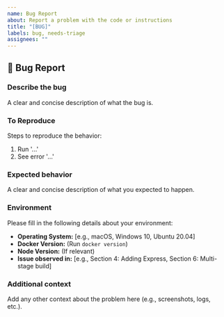 ```yaml
---
name: Bug Report
about: Report a problem with the code or instructions
title: "[BUG]"
labels: bug, needs-triage
assignees: ""
---
```


## 🐛 Bug Report

### Describe the bug

A clear and concise description of what the bug is.

### To Reproduce

Steps to reproduce the behavior:

1. Run '...'
2. See error '...'

### Expected behavior

A clear and concise description of what you expected to happen.

### Environment

Please fill in the following details about your environment:

- **Operating System:** [e.g., macOS, Windows 10, Ubuntu 20.04]
- **Docker Version:** (Run `docker version`)
- **Node Version:** (If relevant)
- **Issue observed in:** [e.g., Section 4: Adding Express, Section 6: Multi-stage build]

### Additional context

Add any other context about the problem here (e.g., screenshots, logs, etc.).
